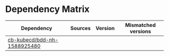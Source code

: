 # Dependency Matrix

Dependency | Sources | Version | Mismatched versions
---------- | ------- | ------- | -------------------
[cb-kubecd/bdd-nh-1588925480](https://github.com/cb-kubecd/bdd-nh-1588925480.git) |  | []() | 
